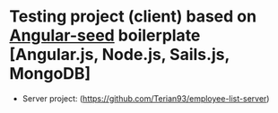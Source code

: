 # Testing project (client) based on [Angular-seed](https://github.com/angular/angular-seed) boilerplate [Angular.js, Node.js, Sails.js, MongoDB]
 - Server project: (https://github.com/Terian93/employee-list-server)
